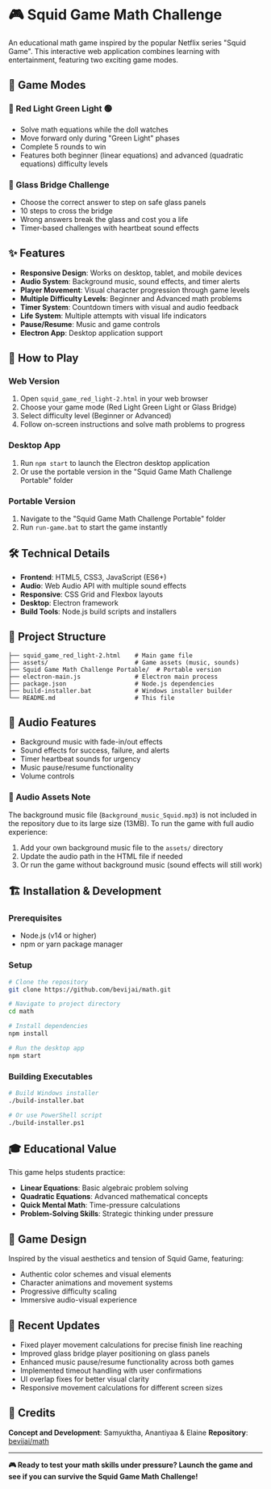 # 🎮 Squid Game Math Challenge

An educational math game inspired by the popular Netflix series "Squid Game". This interactive web application combines learning with entertainment, featuring two exciting game modes.

## 🎯 Game Modes

### 🔴 Red Light Green Light 🟢
- Solve math equations while the doll watches
- Move forward only during "Green Light" phases
- Complete 5 rounds to win
- Features both beginner (linear equations) and advanced (quadratic equations) difficulty levels

### 🌉 Glass Bridge Challenge
- Choose the correct answer to step on safe glass panels
- 10 steps to cross the bridge
- Wrong answers break the glass and cost you a life
- Timer-based challenges with heartbeat sound effects

## ✨ Features

- **Responsive Design**: Works on desktop, tablet, and mobile devices
- **Audio System**: Background music, sound effects, and timer alerts
- **Player Movement**: Visual character progression through game levels
- **Multiple Difficulty Levels**: Beginner and Advanced math problems
- **Timer System**: Countdown timers with visual and audio feedback
- **Life System**: Multiple attempts with visual life indicators
- **Pause/Resume**: Music and game controls
- **Electron App**: Desktop application support

## 🚀 How to Play

### Web Version
1. Open `squid_game_red_light-2.html` in your web browser
2. Choose your game mode (Red Light Green Light or Glass Bridge)
3. Select difficulty level (Beginner or Advanced)
4. Follow on-screen instructions and solve math problems to progress

### Desktop App
1. Run `npm start` to launch the Electron desktop application
2. Or use the portable version in the "Squid Game Math Challenge Portable" folder

### Portable Version
1. Navigate to the "Squid Game Math Challenge Portable" folder
2. Run `run-game.bat` to start the game instantly

## 🛠️ Technical Details

- **Frontend**: HTML5, CSS3, JavaScript (ES6+)
- **Audio**: Web Audio API with multiple sound effects
- **Responsive**: CSS Grid and Flexbox layouts
- **Desktop**: Electron framework
- **Build Tools**: Node.js build scripts and installers

## 📁 Project Structure

```
├── squid_game_red_light-2.html    # Main game file
├── assets/                        # Game assets (music, sounds)
├── Squid Game Math Challenge Portable/  # Portable version
├── electron-main.js               # Electron main process
├── package.json                   # Node.js dependencies
├── build-installer.bat            # Windows installer builder
└── README.md                      # This file
```

## 🎵 Audio Features

- Background music with fade-in/out effects
- Sound effects for success, failure, and alerts
- Timer heartbeat sounds for urgency
- Music pause/resume functionality
- Volume controls

### 🎵 Audio Assets Note
The background music file (`Background_music_Squid.mp3`) is not included in the repository due to its large size (13MB). To run the game with full audio experience:

1. Add your own background music file to the `assets/` directory
2. Update the audio path in the HTML file if needed
3. Or run the game without background music (sound effects will still work)

## 🏗️ Installation & Development

### Prerequisites
- Node.js (v14 or higher)
- npm or yarn package manager

### Setup
```bash
# Clone the repository
git clone https://github.com/bevijai/math.git

# Navigate to project directory
cd math

# Install dependencies
npm install

# Run the desktop app
npm start
```

### Building Executables
```bash
# Build Windows installer
./build-installer.bat

# Or use PowerShell script
./build-installer.ps1
```

## 🎓 Educational Value

This game helps students practice:
- **Linear Equations**: Basic algebraic problem solving
- **Quadratic Equations**: Advanced mathematical concepts
- **Quick Mental Math**: Time-pressure calculations
- **Problem-Solving Skills**: Strategic thinking under pressure

## 🎨 Game Design

Inspired by the visual aesthetics and tension of Squid Game, featuring:
- Authentic color schemes and visual elements
- Character animations and movement systems
- Progressive difficulty scaling
- Immersive audio-visual experience

## 🔧 Recent Updates

- Fixed player movement calculations for precise finish line reaching
- Improved glass bridge player positioning on glass panels
- Enhanced music pause/resume functionality across both games
- Implemented timeout handling with user confirmations
- UI overlap fixes for better visual clarity
- Responsive movement calculations for different screen sizes

## 👥 Credits

**Concept and Development**: Samyuktha, Anantiyaa & Elaine
**Repository**: [bevijai/math](https://github.com/bevijai/math)

---

**🎮 Ready to test your math skills under pressure? Launch the game and see if you can survive the Squid Game Math Challenge!**